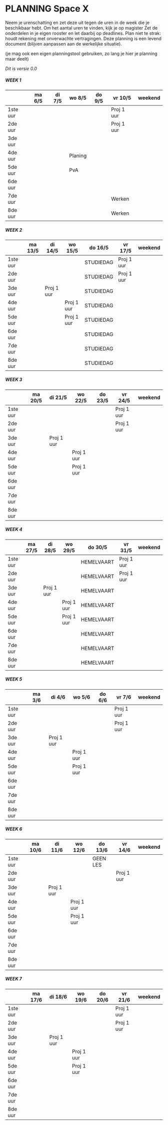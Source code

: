 # PLANNING Space X
Neem je urenschatting en zet deze uit tegen de uren in de week die je beschikbaar hebt. Om het aantal uren te vinden, kijk je op magister
Zet de onderdelen in je eigen rooster en let daarbij op deadlines. Plan niet te strak: houdt rekening met onverwachte vertragingen.
Deze planning is een levend document (blijven aanpassen aan de werkelijke situatie).

(je mag ook een eigen planningstool gebruiken, zo lang je hier je planning maar deelt)

*Dit is versie 0.0*

##### WEEK 1
|         | ma 6/5 | di 7/5 | wo 8/5 | do 9/5 | vr 10/5 | weekend |
| ------ |------ | ---- | ------ |---- |------ |---- | 
| 1ste uur | | | | |Proj 1 uur |  |
| 2de uur  | | | | |Proj 1 uur  |  |
| 3de uur  | | | | | |  |
| 4de uur  | | |Planing | | |  |
| 5de uur  | | |PvA | | |  |
| 6de uur  | | | | | |  |
| 7de uur  | | | | |Werken |  |
| 8de uur  | | | | |Werken |  |

##### WEEK 2
|         | ma 13/5 | di 14/5 | wo 15/5 | do 16/5 | vr 17/5 | weekend |
| ------ |------ | ---- | ------ |---- |------ |---- | 
| 1ste uur | | | | STUDIEDAG |Proj 1 uur  |  |
| 2de uur  | | | | STUDIEDAG |Proj 1 uur  |  |
| 3de uur  | |Proj 1 uur  || STUDIEDAG | |  |
| 4de uur  | | |Proj 1 uur  | STUDIEDAG | |  |
| 5de uur  | | |Proj 1 uur  | STUDIEDAG | |  |
| 6de uur  | | | | STUDIEDAG | |  |
| 7de uur  | | | | STUDIEDAG | |  |
| 8de uur  | | | | STUDIEDAG | |  |

##### WEEK 3
|         | ma 20/5 | di 21/5 | wo 22/5 | do 23/5 | vr 24/5 | weekend |
| ------ |------ | ---- | ------ |---- |------ |---- | 
| 1ste uur | | | | |Proj 1 uur |  |
| 2de uur  | | | | |Proj 1 uur |  |
| 3de uur  | |Proj 1 uur | | | |  |
| 4de uur  | | |Proj 1 uur  | | |  |
| 5de uur  | | |Proj 1 uur  | | |  |
| 6de uur  | | | | | |  |
| 7de uur  | | | | | |  |
| 8de uur  | | | | | |  |

##### WEEK 4
|         | ma 27/5 | di 28/5 | wo 29/5 | do 30/5 | vr 31/5 | weekend |
| ------ |------ | ---- | ------ |---- |------ |---- | 
| 1ste uur | | | | HEMELVAART |Proj 1 uur  |  |
| 2de uur  | | | | HEMELVAART |Proj 1 uur  |  |
| 3de uur  | |Proj 1 uur  | | HEMELVAART | |  |
| 4de uur  | | |Proj 1 uur | HEMELVAART | |  |
| 5de uur  | | |Proj 1 uur | HEMELVAART | |  |
| 6de uur  | | | | HEMELVAART | |  |
| 7de uur  | | | | HEMELVAART | |  |
| 8de uur  | | | | HEMELVAART | |  |

##### WEEK 5
|         | ma 3/6 | di 4/6 | wo 5/6 | do 6/6 | vr 7/6 | weekend |
| ------ |------ | ---- | ------ |---- |------ |---- | 
| 1ste uur | | | | | Proj 1 uur |  |
| 2de uur | | | | |Proj 1 uur  |  |
| 3de uur | |Proj 1 uur  | | | |  |
| 4de uur | | |Proj 1 uur | | |  |
| 5de uur | | |Proj 1 uur | | |  |
| 6de uur | | | | | |  |
| 7de uur | | | | | |  |
| 8de uur | | | | | |  |

##### WEEK 6
|         | ma 10/6 | di 11/6 | wo 12/6 | do 13/6 | vr 14/6 | weekend |
| ------ |------ | ---- | ------ |---- |------ |---- | 
| 1ste uur | | | | GEEN LES | |  |
| 2de uur | | | | |Proj 1 uur  |  |
| 3de uur | |Proj 1 uur  | | | |  |
| 4de uur | | |Proj 1 uur  | | |  |
| 5de uur | | |Proj 1 uur  | | |  |
| 6de uur | | | | | |  |
| 7de uur | | | | | |  |
| 8de uur | | | | | |  |


##### WEEK 7
|         | ma 17/6 | di 18/6 | wo 19/6 | do 20/6 | vr 21/6 | weekend |
| ------ |------ | ---- | ------ |---- |------ |---- | 
| 1ste uur | | | | |Proj 1 uur |  |
| 2de uur | | | | |Proj 1 uur |  |
| 3de uur | |Proj 1 uur  | | | |  |
| 4de uur | | |Proj 1 uur | | |  |
| 5de uur | | |Proj 1 uur | | |  |
| 6de uur | | | | | |  |
| 7de uur | | | | | |  |
| 8de uur | | | | | |  |

